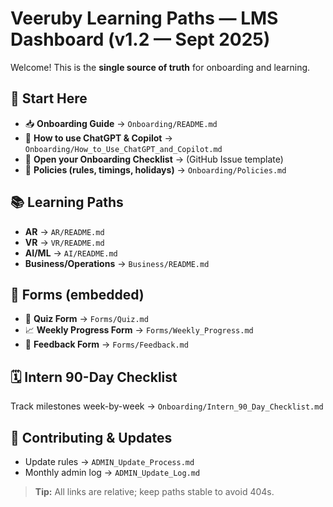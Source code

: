 # Veeruby Learning Paths — LMS Dashboard (v1.2 — Sept 2025)

Welcome! This is the **single source of truth** for onboarding and learning.

## 🚀 Start Here
- 📥 **Onboarding Guide** → `Onboarding/README.md`
- 🤖 **How to use ChatGPT & Copilot** → `Onboarding/How_to_Use_ChatGPT_and_Copilot.md`
- 🧾 **Open your Onboarding Checklist** → (GitHub Issue template)  
- 📜 **Policies (rules, timings, holidays)** → `Onboarding/Policies.md`

## 📚 Learning Paths
- **AR** → `AR/README.md`
- **VR** → `VR/README.md`
- **AI/ML** → `AI/README.md`
- **Business/Operations** → `Business/README.md`

## 📝 Forms (embedded)
- 🧪 **Quiz Form** → `Forms/Quiz.md`
- 📈 **Weekly Progress Form** → `Forms/Weekly_Progress.md`
- 💬 **Feedback Form** → `Forms/Feedback.md`

## 🗓️ Intern 90-Day Checklist
Track milestones week-by-week → `Onboarding/Intern_90_Day_Checklist.md`

## 🔧 Contributing & Updates
- Update rules → `ADMIN_Update_Process.md`
- Monthly admin log → `ADMIN_Update_Log.md`

> **Tip:** All links are relative; keep paths stable to avoid 404s.
